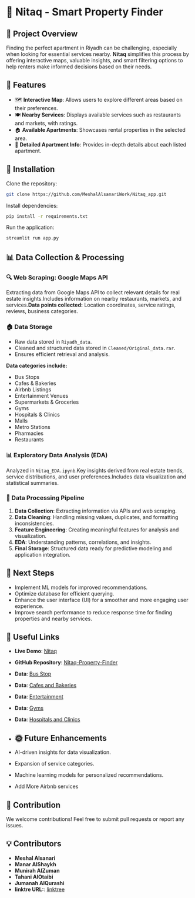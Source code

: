 # 🏡 Nitaq - Smart Property Finder

## 📌 Project Overview

Finding the perfect apartment in Riyadh can be challenging, especially when looking for essential services nearby. **Nitaq** simplifies this process by offering interactive maps, valuable insights, and smart filtering options to help renters make informed decisions based on their needs.

## 🚀 Features

- 🗺 **Interactive Map**: Allows users to explore different areas based on their preferences.
- 🍽 **Nearby Services**: Displays available services such as restaurants and markets, with ratings.
- 🏠 **Available Apartments**: Showcases rental properties in the selected area.
- 📝 **Detailed Apartment Info**: Provides in-depth details about each listed apartment.

## 🔧 Installation

Clone the repository:

```bash
git clone https://github.com/MeshalAlsanariWork/Nitaq_app.git
```

Install dependencies:

```bash
pip install -r requirements.txt
```

Run the application:

```bash
streamlit run app.py
```

## 📊 Data Collection & Processing

### 🔍 Web Scraping: Google Maps API

Extracting data from Google Maps API to collect relevant details for real estate insights.Includes information on nearby restaurants, markets, and services.**Data points collected:** Location coordinates, service ratings, reviews, business categories.

### 🏠 Data Storage

- Raw data stored in `Riyadh_data`.
- Cleaned and structured data stored in `Cleaned/Original_data.rar`.
- Ensures efficient retrieval and analysis.

**Data categories include:**

- Bus Stops
- Cafes & Bakeries
- Airbnb Listings
- Entertainment Venues
- Supermarkets & Groceries
- Gyms
- Hospitals & Clinics
- Malls
- Metro Stations
- Pharmacies
- Restaurants

### 📊 Exploratory Data Analysis (EDA)

Analyzed in `Nitaq_EDA.ipynb`.Key insights derived from real estate trends, service distributions, and user preferences.Includes data visualization and statistical summaries.

### 🧪 Data Processing Pipeline

1. **Data Collection**: Extracting information via APIs and web scraping.
2. **Data Cleaning**: Handling missing values, duplicates, and formatting inconsistencies.
3. **Feature Engineering**: Creating meaningful features for analysis and visualization.
4. **EDA**: Understanding patterns, correlations, and insights.
5. **Final Storage**: Structured data ready for predictive modeling and application integration.

## 🚀 Next Steps

- Implement ML models for improved recommendations.
- Optimize database for efficient querying.
- Enhance the user interface (UI) for a smoother and more engaging user experience.
- Improve search performance to reduce response time for finding properties and nearby services.

## 🔗 Useful Links

- **Live Demo**: [Nitaq](https://nitaq-app-demo.streamlit.app)
- **GitHub Repository**: [Nitaq-Property-Finder](https://github.com/MeshalAlsanariWork/Nitaq_app)
- **Data**: [Bus Stop](https://www.kaggle.com/datasets/meshalalsanari/riyadh-bus-stop-stations/data)
- **Data**: [Cafes and Bakeries](https://www.kaggle.com/datasets/meshalalsanari/riyadh-cafes-and-bakeries-data)
- **Data**: [Entertainment](https://www.kaggle.com/datasets/meshalalsanari/riyadh-entertainment)
- **Data**: [Gyms](https://www.kaggle.com/datasets/meshalalsanari/riyadh-gyms-1-7k)
- **Data**: [Hospitals and Clinics](https://www.kaggle.com/datasets/meshalalsanari/riyadh-hospitals-and-clinics-719/data)


- ## 🌞 Future Enhancements

- AI-driven insights for data visualization.
- Expansion of service categories.
- Machine learning models for personalized recommendations.
- Add More Airbnb services 

## 🤝 Contribution

We welcome contributions! Feel free to submit pull requests or report any issues.

## 💡 Contributors

- **Meshal Alsanari**
- **Manar AlShaykh**
- **Munirah AlZuman**
- **Tahani AlOtaibi**
- **Jumanah AlQurashi**
- **linktre URL:**: [linktree](https://linktr.ee/Netaq)

